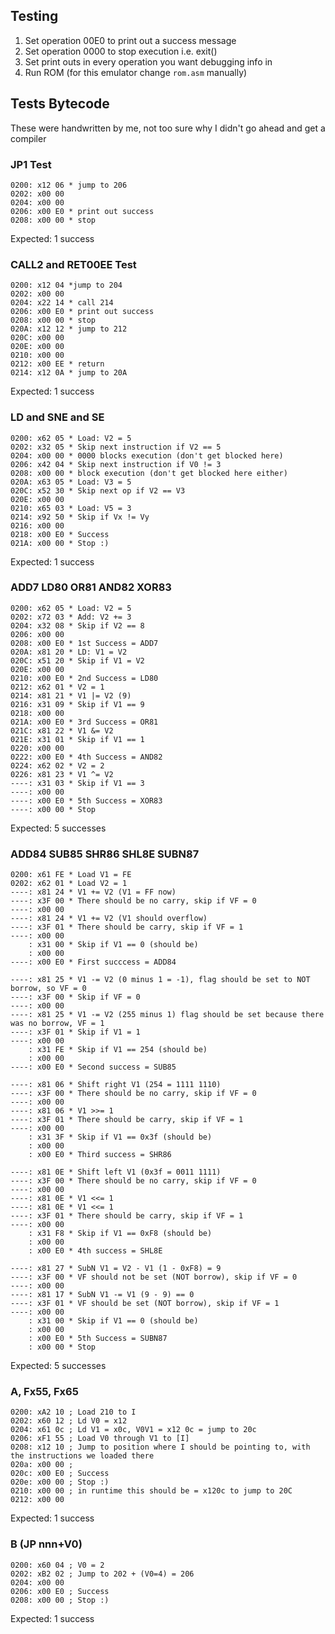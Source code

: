 ## Testing

1) Set operation 00E0 to print out a success message
2) Set operation 0000 to stop execution i.e. exit()
3) Set print outs in every operation you want debugging info in
4) Run ROM (for this emulator change `rom.asm` manually)

## Tests Bytecode

These were handwritten by me, not too sure why I didn't go ahead and get a compiler

### JP1 Test

```
0200: x12 06 * jump to 206
0202: x00 00
0204: x00 00
0206: x00 E0 * print out success
0208: x00 00 * stop
```
Expected: 1 success


### CALL2 and RET00EE Test
```
0200: x12 04 *jump to 204
0202: x00 00
0204: x22 14 * call 214
0206: x00 E0 * print out success
0208: x00 00 * stop
020A: x12 12 * jump to 212
020C: x00 00
020E: x00 00
0210: x00 00
0212: x00 EE * return
0214: x12 0A * jump to 20A
```
Expected: 1 success


### LD and SNE and SE
```
0200: x62 05 * Load: V2 = 5
0202: x32 05 * Skip next instruction if V2 == 5
0204: x00 00 * 0000 blocks execution (don't get blocked here)
0206: x42 04 * Skip next instruction if V0 != 3
0208: x00 00 * block execution (don't get blocked here either)
020A: x63 05 * Load: V3 = 5
020C: x52 30 * Skip next op if V2 == V3
020E: x00 00
0210: x65 03 * Load: V5 = 3
0214: x92 50 * Skip if Vx != Vy
0216: x00 00
0218: x00 E0 * Success
021A: x00 00 * Stop :)
```
Expected: 1 success

### ADD7 LD80 OR81 AND82 XOR83
```
0200: x62 05 * Load: V2 = 5
0202: x72 03 * Add: V2 += 3
0204: x32 08 * Skip if V2 == 8
0206: x00 00
0208: x00 E0 * 1st Success = ADD7
020A: x81 20 * LD: V1 = V2
020C: x51 20 * Skip if V1 = V2
020E: x00 00
0210: x00 E0 * 2nd Success = LD80
0212: x62 01 * V2 = 1
0214: x81 21 * V1 |= V2 (9)
0216: x31 09 * Skip if V1 == 9
0218: x00 00
021A: x00 E0 * 3rd Success = OR81
021C: x81 22 * V1 &= V2
021E: x31 01 * Skip if V1 == 1
0220: x00 00
0222: x00 E0 * 4th Success = AND82
0224: x62 02 * V2 = 2
0226: x81 23 * V1 ^= V2
----: x31 03 * Skip if V1 == 3
----: x00 00
----: x00 E0 * 5th Success = XOR83
----: x00 00 * Stop
```
Expected: 5 successes

### ADD84 SUB85 SHR86 SHL8E SUBN87
```
0200: x61 FE * Load V1 = FE
0202: x62 01 * Load V2 = 1
----: x81 24 * V1 += V2 (V1 = FF now)
----: x3F 00 * There should be no carry, skip if VF = 0
----: x00 00
----: x81 24 * V1 += V2 (V1 should overflow)
----: x3F 01 * There should be carry, skip if VF = 1
----: x00 00
    : x31 00 * Skip if V1 == 0 (should be)
    : x00 00
----: x00 E0 * First succcess = ADD84

----: x81 25 * V1 -= V2 (0 minus 1 = -1), flag should be set to NOT borrow, so VF = 0
----: x3F 00 * Skip if VF = 0
----: x00 00
----: x81 25 * V1 -= V2 (255 minus 1) flag should be set because there was no borrow, VF = 1
----: x3F 01 * Skip if V1 = 1
----: x00 00
    : x31 FE * Skip if V1 == 254 (should be)
    : x00 00
----: x00 E0 * Second success = SUB85

----: x81 06 * Shift right V1 (254 = 1111 1110)
----: x3F 00 * There should be no carry, skip if VF = 0
----: x00 00
----: x81 06 * V1 >>= 1
----: x3F 01 * There should be carry, skip if VF = 1
----: x00 00
    : x31 3F * Skip if V1 == 0x3f (should be)
    : x00 00
    : x00 E0 * Third success = SHR86

----: x81 0E * Shift left V1 (0x3f = 0011 1111)
----: x3F 00 * There should be no carry, skip if VF = 0
----: x00 00
----: x81 0E * V1 <<= 1
----: x81 0E * V1 <<= 1
----: x3F 01 * There should be carry, skip if VF = 1
----: x00 00
    : x31 F8 * Skip if V1 == 0xF8 (should be)
    : x00 00
    : x00 E0 * 4th success = SHL8E

----: x81 27 * SubN V1 = V2 - V1 (1 - 0xF8) = 9
----: x3F 00 * VF should not be set (NOT borrow), skip if VF = 0
----: x00 00
----: x81 17 * SubN V1 -= V1 (9 - 9) == 0
----: x3F 01 * VF should be set (NOT borrow), skip if VF = 1
----: x00 00
    : x31 00 * Skip if V1 == 0 (should be)
    : x00 00
    : x00 E0 * 5th Success = SUBN87
    : x00 00 * Stop
```
Expected: 5 successes

### A, Fx55, Fx65
```
0200: xA2 10 ; Load 210 to I
0202: x60 12 ; Ld V0 = x12
0204: x61 0c ; Ld V1 = x0c, V0V1 = x12 0c = jump to 20c
0206: xF1 55 ; Load V0 through V1 to [I]
0208: x12 10 ; Jump to position where I should be pointing to, with the instructions we loaded there
020a: x00 00 ;
020c: x00 E0 ; Success
020e: x00 00 ; Stop :)
0210: x00 00 ; in runtime this should be = x120c to jump to 20C
0212: x00 00
```
Expected: 1 success

### B (JP nnn+V0)
```
0200: x60 04 ; V0 = 2
0202: xB2 02 ; Jump to 202 + (V0=4) = 206
0204: x00 00
0206: x00 E0 ; Success
0208: x00 00 ; Stop :)
```
Expected: 1 success
